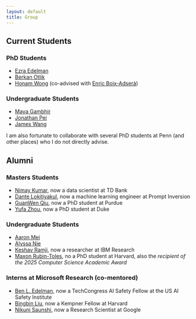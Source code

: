 ```yaml
---
layout: default
title: Group
---
```

## Current Students
### PhD Students
* [Ezra Edelman](https://www.ezraedelman.com/) 
* [Berkan Otlik](https://berkan.xyz/)
* [Honam Wong](https://matheart.github.io/) (co-advised with [Enric Boix-Adserà](https://web.mit.edu/eboix/www/))

<!-- ### Masters Student(s) -->

### Undergraduate Students  
* [Maya Gambhir](https://mayapalgambhir.com/)
* [Jonathan Pei](https://www.linkedin.com/in/jonathanpei)
* [James Wang](https://www.linkedin.com/in/jwang541)

I am also fortunate to collaborate with several PhD students at Penn (and other places) who I do not directly advise.

## Alumni
### Masters Students
* [Nimay Kumar](https://nimaykumar.com/), now a data scientist at TD Bank
* [Dante Lokitiyakul](https://dante-hl.github.io/), now a machine learning engineer at Prompt Inversion
* [GuanWen Qiu](https://www.linkedin.com/in/guanwen-qiu-92b6651b0), now a PhD student at Purdue
* [Yufa Zhou](https://masterzhou1.github.io/), now a PhD student at Duke

### Undergraduate Students
* [Aaron Mei](https://www.linkedin.com/in/aaron-mei-513b73a2)
* [Alyssa Nie](https://www.linkedin.com/in/alyssanie)
* [Keshav Ramji](https://www.keshavramji.com/), now a researcher at IBM Research
* [Maxon Rubin-Toles](https://www.linkedin.com/in/max-rubin-toles), no a PhD student at Harvard, also the *recipient of the 2025 Computer Science Academic Award*

### Interns at Microsoft Research (co-mentored)
* [Ben L. Edelman](https://benjaminedelman.com/), now a TechCongress AI Safety Fellow at the US AI Safety Institute  
* [Bingbin Liu](https://clarabing.github.io/), now a Kempner Fellow at Harvard
* [Nikunj Saunshi](https://www.nikunjsaunshi.com/), now a Research Scientist at Google
